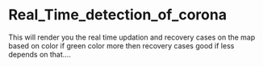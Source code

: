 # Real_Time_detection_of_corona
This will render you the real time updation and recovery cases on the map based on color if green color more then recovery cases good if less depends on that....
